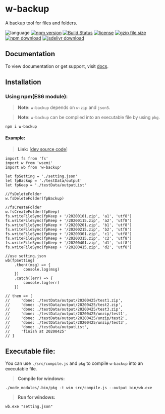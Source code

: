 # w-backup
A backup tool for files and folders.

![language](https://img.shields.io/badge/language-JavaScript-orange.svg) 
[![npm version](http://img.shields.io/npm/v/w-backup.svg?style=flat)](https://npmjs.org/package/w-backup) 
[![Build Status](https://travis-ci.org/yuda-lyu/w-backup.svg?branch=master)](https://travis-ci.org/yuda-lyu/w-backup) 
[![license](https://img.shields.io/npm/l/w-backup.svg?style=flat)](https://npmjs.org/package/w-backup) 
[![gzip file size](http://img.badgesize.io/yuda-lyu/w-backup/master/dist/w-backup.umd.js.svg?compression=gzip)](https://github.com/yuda-lyu/w-backup)
[![npm download](https://img.shields.io/npm/dt/w-backup.svg)](https://npmjs.org/package/w-backup) 
[![jsdelivr download](https://img.shields.io/jsdelivr/npm/hm/w-backup.svg)](https://www.jsdelivr.com/package/npm/w-backup)

## Documentation
To view documentation or get support, visit [docs](https://yuda-lyu.github.io/w-backup/mZip.html).

## Installation
### Using npm(ES6 module):
> **Note:** `w-backup` depends on `w-zip` and `json5`.

> **Note:** `w-backup` can be compiled into an executable file by using `pkg`. 

```alias
npm i w-backup
```

#### Example:
> **Link:** [[dev source code](https://github.com/yuda-lyu/w-backup/blob/master/scla.mjs)]
```alias
import fs from 'fs'
import w from 'wsemi'
import wb from 'w-backup'

let fpSetting = './setting.json'
let fpBackup = './testData/output'
let fpKeep = './testData/outputList'

//fsDeleteFolder
w.fsDeleteFolder(fpBackup)

//fsCreateFolder
w.fsCreateFolder(fpKeep)
fs.writeFileSync(fpKeep + '/20200101.zip', 'a1', 'utf8')
fs.writeFileSync(fpKeep + '/20200115.zip', 'a2', 'utf8')
fs.writeFileSync(fpKeep + '/20200201.zip', 'b1', 'utf8')
fs.writeFileSync(fpKeep + '/20200215.zip', 'b2', 'utf8')
fs.writeFileSync(fpKeep + '/20200301.zip', 'c1', 'utf8')
fs.writeFileSync(fpKeep + '/20200315.zip', 'c2', 'utf8')
fs.writeFileSync(fpKeep + '/20200401.zip', 'd1', 'utf8')
fs.writeFileSync(fpKeep + '/20200415.zip', 'd2', 'utf8')

//use setting.json
wb(fpSetting)
    .then((msg) => {
        console.log(msg)
    })
    .catch((err) => {
        console.log(err)
    })

// then => [
//     'done: ./testData/output/20200425/test1.zip',
//     'done: ./testData/output/20200425/test2.zip',
//     'done: ./testData/output/20200425/test3.zip',
//     'done: ./testData/output/20200425/unzip/test1',
//     'done: ./testData/output/20200425/unzip/test2',
//     'done: ./testData/output/20200425/unzip/test3',
//     'done: ./testData/outputList',
//     'finish at 20200425'
// ]
```

## Executable file:
You can use `./src/compile.js` and `pkg` to compile `w-backup` into an executable file.

> **Compile for windows:**
```
./node_modules/.bin/pkg -t win src/compile.js --output bin/wb.exe

```

> **Run for windows:**
```
wb.exe "setting.json"
```
